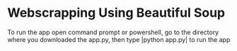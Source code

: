 # Webscrapping Using Beautiful Soup
To run the app open command prompt or powershell, go to the directory where you downloaded the app.py, then type |python app.py| to run the app